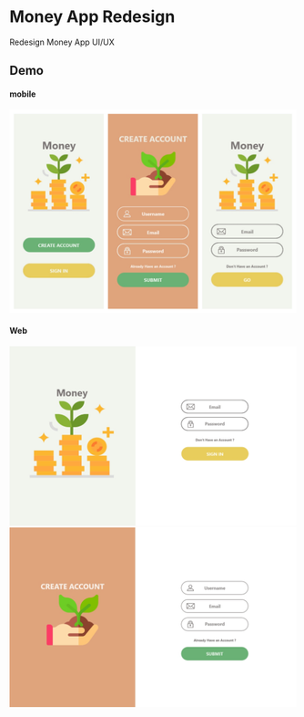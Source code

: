 # Money App Redesign
Redesign Money App UI/UX

## Demo

#### mobile 
![Alt text](./src/img/mobile.jpg)

#### Web
![Alt text](./src/img/Web_1280_1.jpg)
![Alt text](./src/img/Web_1280_2.jpg)
